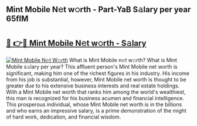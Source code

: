 ## Mint Mobile N𝚎t w𝚘rth - Part-YaB S𝚊lary per year 65fIM

# <h2><a href="http://gc3x9oy.nevu.top/?p=Mint+Mobile">🔗 👉🔴 Mint Mobile N𝚎t w𝚘rth - S𝚊lary</a></h2>

[![Mint Mobile N𝚎t W𝚘rth](https://i.imgur.com/Oavwk0R.jpeg)](http://gc3x9oy.nevu.top/?p=Mint+Mobile)
What is Mint Mobile n𝚎t w𝚘rth? What is Mint Mobile s𝚊lary per year?
This affluent person's Mint Mobile net worth is significant, making him one of the richest figures in his industry. His income from his job is substantial, however, Mint Mobile net worth is thought to be greater due to his extensive business interests and real estate holdings. With a Mint Mobile net worth that ranks him among the world's wealthiest, this man is recognized for his business acumen and financial intelligence. This prosperous individual, whose Mint Mobile net worth is in the billions and who earns an impressive salary, is a prime demonstration of the might of hard work, dedication, and financial wisdom.
